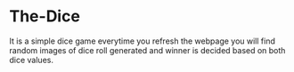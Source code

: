 # The-Dice

It is a simple dice game everytime you refresh the webpage you will find random images of dice roll generated and winner is decided based on both dice values.


